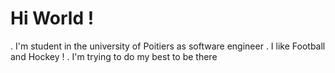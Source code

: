 # Hi World !
. I'm student in the university of Poitiers as software engineer
. I like Football and Hockey !
. I'm trying to do my best to be there
